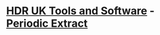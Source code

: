 # [HDR UK Tools and Software](https://web.www.healthdatagateway.org/search?search=&tab=Tools) - [Periodic Extract](https://github.com/HDRUK/tools/tree/main/_data)